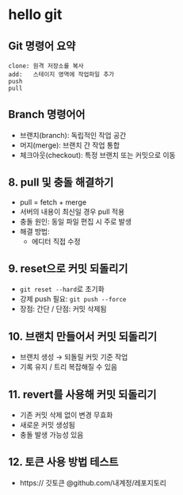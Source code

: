 # hello git

## Git 명령어 요약

    clone: 원격 저장소를 복사
    add:   스테이지 영역에 작업파일 추가
    push
    pull


## Branch 명령어어
- 브랜치(branch): 독립적인 작업 공간
- 머지(merge): 브랜치 간 작업 통합
- 체크아웃(checkout): 특정 브랜치 또는 커밋으로 이동

## 8. pull 및 충돌 해결하기 

- pull = fetch + merge
- 서버의 내용이 최신일 경우 pull 적용
- 충돌 원인: 동일 파일 편집 시 주로 발생
- 해결 방법:
    - 에디터 직접 수정
   
## 9. reset으로 커밋 되돌리기

- `git reset --hard`로 초기화
- 강제 push 필요: `git push --force`
- 장점: 간단 / 단점: 커밋 삭제됨

## 10. 브랜치 만들어서 커밋 되돌리기

- 브랜치 생성 → 되돌릴 커밋 기준 작업
- 기록 유지 / 트리 복잡해질 수 있음

## 11. revert를 사용해 커밋 되돌리기

- 기존 커밋 삭제 없이 변경 무효화
- 새로운 커밋 생성됨
- 충돌 발생 가능성 있음

## 12. 토큰 사용 방법 테스트

- https:// 깃토큰 @github.com/내계정/레포지토리